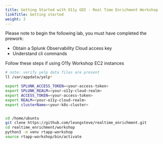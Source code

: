 ```yaml
---
title: Getting Started with O11y GDI - Real Time Enrichment Workshop
linkTitle: Getting started
weight: 3
---
```


Please note to begin the following lab, you must have completed the prework:

- Obtain a Splunk Observability Cloud access key
- Understand cli commands

Follow these steps if using O11y Workshop EC2 instances

``` bash
# note: verify yelp data files are present
ll /var/appdata/yelp*

export SPLUNK_ACCESS_TOKEN=<your-access-token>
export SPLUNK_REALM=<your-o11y-cloud-realm>
export ACCESS_TOKEN=<your-access-token>
export REALM=<your-o11y-cloud-realm>
export clusterName=<your-k8s-cluster>


cd /home/ubuntu
git clone https://github.com/leungsteve/realtime_enrichment.git
cd realtime_enrichment/workshop
python3 -m venv rtapp-workshop
source rtapp-workshop/bin/activate
```
